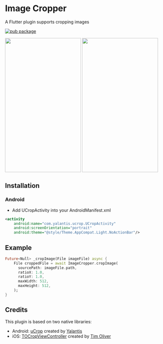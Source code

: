 # Image Cropper

A Flutter plugin supports cropping images

[![pub package](https://img.shields.io/pub/v/image_cropper.svg)](https://pub.dartlang.org/packages/image_cropper)

<p>
	<img src="https://github.com/hnvn/flutter_image_cropper/blob/master/screenshots/android.gif?raw=true" width="250" height="443"  />
	<img src="https://github.com/hnvn/flutter_image_cropper/blob/master/screenshots/ios.gif?raw=true" width="250" height="443" />
</p>

## Installation

### Android

- Add UCropActivity into your AndroidManifest.xml

````xml
<activity
    android:name="com.yalantis.ucrop.UCropActivity"
    android:screenOrientation="portrait"
    android:theme="@style/Theme.AppCompat.Light.NoActionBar"/>
````

## Example

````dart
Future<Null> _cropImage(File imageFile) async {
    File croppedFile = await ImageCropper.cropImage(
      sourcePath: imageFile.path,
      ratioX: 1.0,
      ratioY: 1.0,
      maxWidth: 512,
      maxHeight: 512,
    );
}
````

## Credits
This plugin is based on two native libraries:

- Android: [uCrop](https://github.com/Yalantis/uCrop) created by [Yalantis](https://github.com/Yalantis)
- iOS: [TOCropViewController](https://github.com/TimOliver/TOCropViewController) created by [Tim Oliver](https://twitter.com/TimOliverAU)